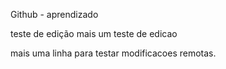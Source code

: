 Github - aprendizado

teste de edição
mais um teste de edicao

mais uma linha para testar modificacoes remotas.
